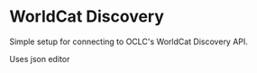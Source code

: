 # WorldCat Discovery

Simple setup for connecting to OCLC's WorldCat Discovery API.

Uses json editor

